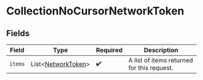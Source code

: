 # CollectionNoCursorNetworkToken


## Fields

| Field                                                          | Type                                                           | Required                                                       | Description                                                    |
| -------------------------------------------------------------- | -------------------------------------------------------------- | -------------------------------------------------------------- | -------------------------------------------------------------- |
| `items`                                                        | List\<[NetworkToken](../../models/components/NetworkToken.md)> | :heavy_check_mark:                                             | A list of items returned for this request.                     |